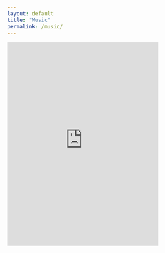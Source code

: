 ```yaml
---
layout: default
title: "Music"
permalink: /music/
---
```


<iframe style="border: 0; width: 350px; height: 470px;" src="https://bandcamp.com/EmbeddedPlayer/album=3959623800/size=large/bgcol=ffffff/linkcol=0687f5/tracklist=false/transparent=true/" seamless><a href="https://cbutler.bandcamp.com/album/eta-carinae">Eta Carinae by C. Butler</a></iframe>
